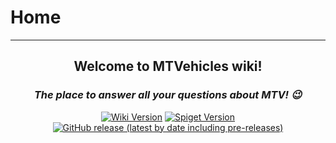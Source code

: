 # Home
---
<div align="center">

## Welcome to MTVehicles wiki!
### _The place to answer all your questions about MTV! 😉_

<a href="https://www.spigotmc.org/resources/80910/"><img alt="Wiki Version" src="https://img.shields.io/badge/wiki--version-v2.3.0-yellow"></a>
<a href="https://www.spigotmc.org/resources/80910/"><img alt="Spiget Version" src="https://img.shields.io/spiget/version/80910?label=version"></a>
<a href="https://github.com/Zettovec/MinetopiaVehicles/releases"><img alt="GitHub release (latest by date including pre-releases)" src="https://img.shields.io/github/v/release/Zettovec/MinetopiaVehicles?include_prereleases&label=pre-release"></a>

</div>
